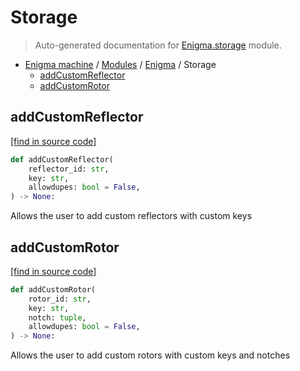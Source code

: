 # Storage

> Auto-generated documentation for [Enigma.storage](blob/master/Enigma/storage.py) module.

- [Enigma machine](..\README.md#enigma-machine-index) / [Modules](..\MODULES.md#enigma-machine-modules) / [Enigma](index.md#enigma) / Storage
    - [addCustomReflector](#addcustomreflector)
    - [addCustomRotor](#addcustomrotor)

## addCustomReflector

[[find in source code]](blob/master/Enigma/storage.py#L63)

```python
def addCustomReflector(
    reflector_id: str,
    key: str,
    allowdupes: bool = False,
) -> None:
```

Allows the user to add custom reflectors with custom keys

## addCustomRotor

[[find in source code]](blob/master/Enigma/storage.py#L30)

```python
def addCustomRotor(
    rotor_id: str,
    key: str,
    notch: tuple,
    allowdupes: bool = False,
) -> None:
```

Allows the user to add custom rotors with custom keys and notches
